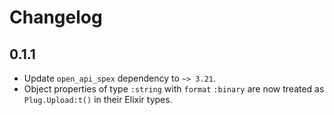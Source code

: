 # Changelog

## 0.1.1

* Update `open_api_spex` dependency to `~> 3.21`.
* Object properties of type `:string` with `format` `:binary` are now treated as `Plug.Upload:t()` in their Elixir types.

